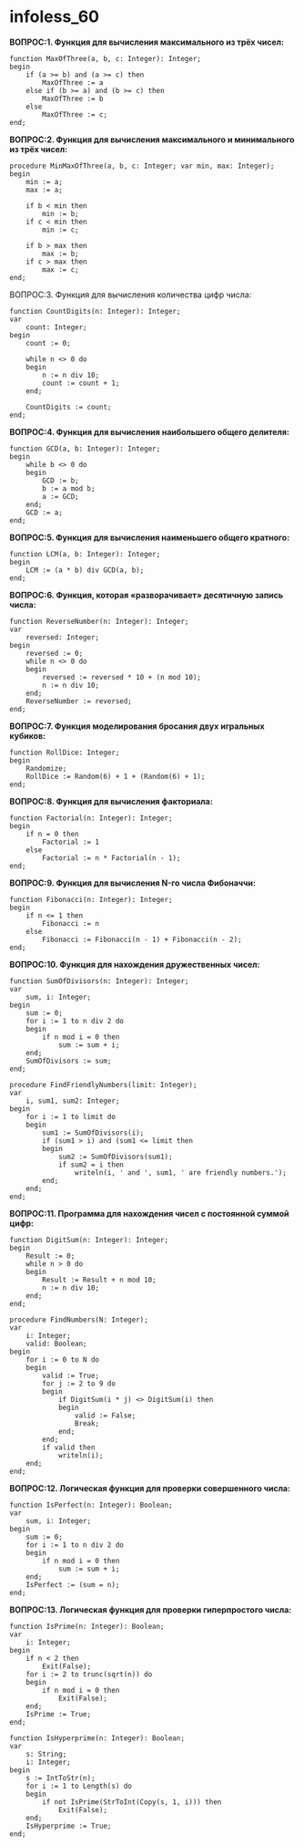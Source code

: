 # infoless_60
**ВОПРОС:1. Функция для вычисления максимального из трёх чисел:**

```
function MaxOfThree(a, b, c: Integer): Integer;
begin
    if (a >= b) and (a >= c) then
        MaxOfThree := a
    else if (b >= a) and (b >= c) then
        MaxOfThree := b
    else
        MaxOfThree := c;
end;
```

**ВОПРОС:2. Функция для вычисления максимального и минимального из трёх чисел:**

```
procedure MinMaxOfThree(a, b, c: Integer; var min, max: Integer);
begin
    min := a;
    max := a;
    
    if b < min then
        min := b;
    if c < min then
        min := c;

    if b > max then
        max := b;
    if c > max then
        max := c;
end;
```

ВОПРОС:3. Функция для вычисления количества цифр числа:

```
function CountDigits(n: Integer): Integer;
var
    count: Integer;
begin
    count := 0;
    
    while n <> 0 do
    begin
        n := n div 10;
        count := count + 1;
    end;
    
    CountDigits := count;
end;
```

**ВОПРОС:4. Функция для вычисления наибольшего общего делителя:**

```
function GCD(a, b: Integer): Integer;
begin
    while b <> 0 do
    begin
        GCD := b;
        b := a mod b;
        a := GCD;
    end;
    GCD := a;
end;
```

**ВОПРОС:5. Функция для вычисления наименьшего общего кратного:**

```
function LCM(a, b: Integer): Integer;
begin
    LCM := (a * b) div GCD(a, b);
end;
```

**ВОПРОС:6. Функция, которая «разворачивает» десятичную запись числа:**

```
function ReverseNumber(n: Integer): Integer;
var
    reversed: Integer;
begin
    reversed := 0;
    while n <> 0 do
    begin
        reversed := reversed * 10 + (n mod 10);
        n := n div 10;
    end;
    ReverseNumber := reversed;
end;
```

**ВОПРОС:7. Функция моделирования бросания двух игральных кубиков:**

```
function RollDice: Integer;
begin
    Randomize;
    RollDice := Random(6) + 1 + (Random(6) + 1);
end;
```

**ВОПРОС:8. Функция для вычисления факториала:**

```
function Factorial(n: Integer): Integer;
begin
    if n = 0 then
        Factorial := 1
    else
        Factorial := n * Factorial(n - 1);
end;
```

**ВОПРОС:9. Функция для вычисления N-го числа Фибоначчи:**

```
function Fibonacci(n: Integer): Integer;
begin
    if n <= 1 then
        Fibonacci := n
    else
        Fibonacci := Fibonacci(n - 1) + Fibonacci(n - 2);
end;
```

**ВОПРОС:10. Функция для нахождения дружественных чисел:**

```
function SumOfDivisors(n: Integer): Integer;
var
    sum, i: Integer;
begin
    sum := 0;
    for i := 1 to n div 2 do
    begin
        if n mod i = 0 then
            sum := sum + i;
    end;
    SumOfDivisors := sum;
end;

procedure FindFriendlyNumbers(limit: Integer);
var
    i, sum1, sum2: Integer;
begin
    for i := 1 to limit do
    begin
        sum1 := SumOfDivisors(i);
        if (sum1 > i) and (sum1 <= limit then
        begin
            sum2 := SumOfDivisors(sum1);
            if sum2 = i then
                writeln(i, ' and ', sum1, ' are friendly numbers.');
        end;
    end;
end;
```

**ВОПРОС:11. Программа для нахождения чисел с постоянной суммой цифр:**

```
function DigitSum(n: Integer): Integer;
begin
    Result := 0;
    while n > 0 do
    begin
        Result := Result + n mod 10;
        n := n div 10;
    end;
end;

procedure FindNumbers(N: Integer);
var
    i: Integer;
    valid: Boolean;
begin
    for i := 0 to N do
    begin
        valid := True;
        for j := 2 to 9 do
        begin
            if DigitSum(i * j) <> DigitSum(i) then
            begin
                valid := False;
                Break;
            end;
        end;
        if valid then
            writeln(i);
    end;
end;
```

**ВОПРОС:12. Логическая функция для проверки совершенного числа:**

```
function IsPerfect(n: Integer): Boolean;
var
    sum, i: Integer;
begin
    sum := 0;
    for i := 1 to n div 2 do
    begin
        if n mod i = 0 then
            sum := sum + i;
    end;
    IsPerfect := (sum = n);
end;
```

**ВОПРОС:13. Логическая функция для проверки гиперпростого числа:**

```
function IsPrime(n: Integer): Boolean;
var
    i: Integer;
begin
    if n < 2 then
        Exit(False);
    for i := 2 to trunc(sqrt(n)) do
    begin
        if n mod i = 0 then
            Exit(False);
    end;
    IsPrime := True;
end;

function IsHyperprime(n: Integer): Boolean;
var
    s: String;
    i: Integer;
begin
    s := IntToStr(n);
    for i := 1 to Length(s) do
    begin
        if not IsPrime(StrToInt(Copy(s, 1, i))) then
            Exit(False);
    end;
    IsHyperprime := True;
end;
```


